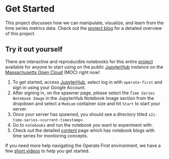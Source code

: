 # Get Started

This project discusses how we can manipulate, visualize, and learn from the time series metrics data. Check out the [project blog](content.md) for a detailed overview of this project.

## Try it out yourself

There are interactive and reproducible notebooks for this entire [project](https://github.com/aicoe-aiops/time-series) available for anyone to start using on the public [JupyterHub](https://jupyterhub-opf-jupyterhub.apps.smaug.na.operate-first.cloud/) instance on the [Massachusetts Open Cloud](https://massopen.cloud/) (MOC) right now!

1. To get started, access [JupyterHub](https://jupyterhub-opf-jupyterhub.apps.smaug.na.operate-first.cloud/), select log in with `operate-first` and sign in using your Google Account.
2. After signing in, on the spawner page, please select the `Time Series Notebook Image` in the JupyterHub Notebook Image section from the dropdown and select a `Medium` container size and hit `Start` to start your server.
3. Once your server has spawned, you should see a directory titled `s2i-time-series-<current-timestamp>`.
4. Go to `notebooks` and run the notebook you want to experiment with.
5. Check out the detailed [content](content.md) page which has notebook blogs with time series for monitoring concepts.


If you need more help navigating the Operate First environment, we have a few [short videos](https://www.youtube.com/playlist?list=PL8VBRDTElCWpneB4dBu4u1kHElZVWfAwW) to help you get started.
